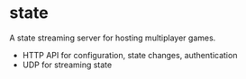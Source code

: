 # state

A state streaming server for hosting multiplayer games.

- HTTP API for configuration, state changes, authentication
- UDP for streaming state 
